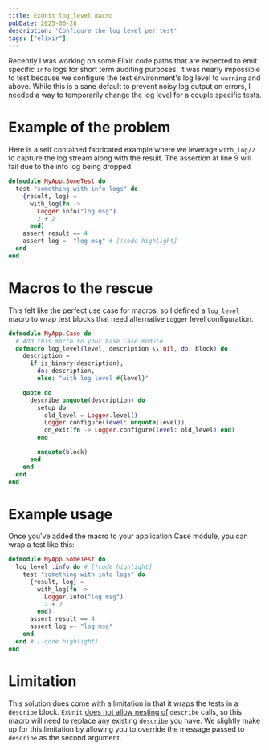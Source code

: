 ```yaml
---
title: ExUnit log_level macro
pubDate: 2025-06-28
description: 'Configure the log level per test'
tags: ["elixir"]
---
```


Recently I was working on some Elixir code paths that are expected to emit specific `info` logs for short term auditing purposes. It was nearly impossible to test because we configure the test environment's log level to `warning` and above. While this is a sane default to prevent noisy log output on errors, I needed a way to temporarily change the log level for a couple specific tests.

# Example of the problem

Here is a self contained fabricated example where we leverage `with_log/2` to capture the log stream along with the result. The assertion at line 9 will fail due to the info log being dropped.

```elixir
defmodule MyApp.SomeTest do
  test "something with info logs" do
    {result, log} =
      with_log(fn ->
        Logger.info("log msg")
        2 + 2
      end)
    assert result == 4
    assert log =~ "log msg" # [!code highlight]
  end
end
```


# Macros to the rescue

This felt like the perfect use case for macros, so I defined a `log_level` macro to wrap test blocks that need alternative `Logger` level configuration.



```elixir
defmodule MyApp.Case do
  # Add this macro to your base Case module
  defmacro log_level(level, description \\ nil, do: block) do
    description =
      if is_binary(description),
        do: description,
        else: "with log level #{level}"

    quote do
      describe unquote(description) do
        setup do
          old_level = Logger.level()
          Logger.configure(level: unquote(level))
          on_exit(fn -> Logger.configure(level: old_level) end)
        end

        unquote(block)
      end
    end
  end
end
```

# Example usage

Once you've added the macro to your application Case module, you can wrap a test like this:

```elixir
defmodule MyApp.SomeTest do
  log_level :info do # [!code highlight]
    test "something with info logs" do
      {result, log} =
        with_log(fn ->
          Logger.info("log msg")
          2 + 2
        end)
      assert result == 4
      assert log =~ "log msg"
    end
  end # [!code highlight]
end
```

# Limitation

This solution does come with a limitation in that it wraps the tests in a `describe` block. `ExUnit` [does not allow nesting of](https://github.com/elixir-lang/elixir/blob/237263c446bbe15c00984aa926592179bfd9e772/lib/ex_unit/lib/ex_unit/case.ex#L536-L538) `describe` calls, so this macro will need to replace any existing `describe` you have. We slightly make up for this limitation by allowing you to override the message passed to `describe` as the second argument.
